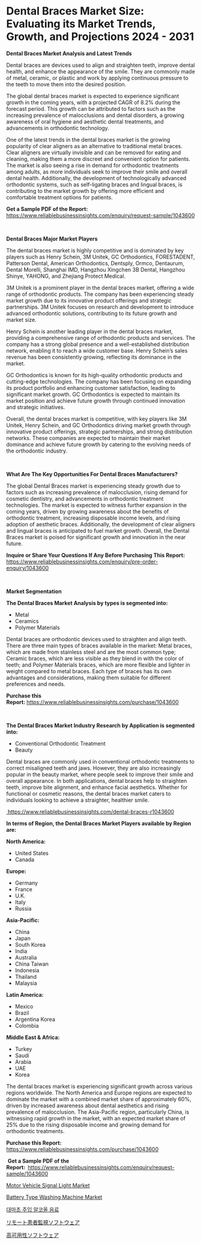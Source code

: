 <p><h1>Dental Braces Market Size: Evaluating its Market Trends, Growth, and Projections 2024 - 2031</h1></p><p><strong>Dental Braces Market Analysis and Latest Trends</strong></p>
<p><p>Dental braces are devices used to align and straighten teeth, improve dental health, and enhance the appearance of the smile. They are commonly made of metal, ceramic, or plastic and work by applying continuous pressure to the teeth to move them into the desired position.</p><p>The global dental braces market is expected to experience significant growth in the coming years, with a projected CAGR of 8.2% during the forecast period. This growth can be attributed to factors such as the increasing prevalence of malocclusions and dental disorders, a growing awareness of oral hygiene and aesthetic dental treatments, and advancements in orthodontic technology.</p><p>One of the latest trends in the dental braces market is the growing popularity of clear aligners as an alternative to traditional metal braces. Clear aligners are virtually invisible and can be removed for eating and cleaning, making them a more discreet and convenient option for patients. The market is also seeing a rise in demand for orthodontic treatments among adults, as more individuals seek to improve their smile and overall dental health. Additionally, the development of technologically advanced orthodontic systems, such as self-ligating braces and lingual braces, is contributing to the market growth by offering more efficient and comfortable treatment options for patients.</p></p>
<p><strong>Get a Sample PDF of the Report:&nbsp;</strong> <a href="https://www.reliablebusinessinsights.com/enquiry/request-sample/1043600">https://www.reliablebusinessinsights.com/enquiry/request-sample/1043600</a></p>
<p>&nbsp;</p>
<p><strong>Dental Braces Major Market Players</strong></p>
<p><p>The dental braces market is highly competitive and is dominated by key players such as Henry Schein, 3M Unitek, GC Orthodontics, FORESTADENT, Patterson Dental, American Orthodontics, Dentsply, Ormco, Dentaurum, Dental Morelli, Shanghai IMD, Hangzhou Xingchen 3B Dental, Hangzhou Shinye, YAHONG, and Zhejiang Protect Medical.</p><p>3M Unitek is a prominent player in the dental braces market, offering a wide range of orthodontic products. The company has been experiencing steady market growth due to its innovative product offerings and strategic partnerships. 3M Unitek focuses on research and development to introduce advanced orthodontic solutions, contributing to its future growth and market size.</p><p>Henry Schein is another leading player in the dental braces market, providing a comprehensive range of orthodontic products and services. The company has a strong global presence and a well-established distribution network, enabling it to reach a wide customer base. Henry Schein’s sales revenue has been consistently growing, reflecting its dominance in the market.</p><p>GC Orthodontics is known for its high-quality orthodontic products and cutting-edge technologies. The company has been focusing on expanding its product portfolio and enhancing customer satisfaction, leading to significant market growth. GC Orthodontics is expected to maintain its market position and achieve future growth through continued innovation and strategic initiatives.</p><p>Overall, the dental braces market is competitive, with key players like 3M Unitek, Henry Schein, and GC Orthodontics driving market growth through innovative product offerings, strategic partnerships, and strong distribution networks. These companies are expected to maintain their market dominance and achieve future growth by catering to the evolving needs of the orthodontic industry.</p></p>
<p>&nbsp;</p>
<p><strong>What Are The Key Opportunities For Dental Braces Manufacturers?</strong></p>
<p><p>The global Dental Braces market is experiencing steady growth due to factors such as increasing prevalence of malocclusion, rising demand for cosmetic dentistry, and advancements in orthodontic treatment technologies. The market is expected to witness further expansion in the coming years, driven by growing awareness about the benefits of orthodontic treatment, increasing disposable income levels, and rising adoption of aesthetic braces. Additionally, the development of clear aligners and lingual braces is anticipated to fuel market growth. Overall, the Dental Braces market is poised for significant growth and innovation in the near future.</p></p>
<p><strong>Inquire or Share Your Questions If Any Before Purchasing This Report:</strong> <a href="https://www.reliablebusinessinsights.com/enquiry/pre-order-enquiry/1043600">https://www.reliablebusinessinsights.com/enquiry/pre-order-enquiry/1043600</a></p>
<p>&nbsp;</p>
<p><strong>Market Segmentation</strong></p>
<p><strong>The Dental Braces Market Analysis by types is segmented into:</strong></p>
<p><ul><li>Metal</li><li>Ceramics</li><li>Polymer Materials</li></ul></p>
<p><p>Dental braces are orthodontic devices used to straighten and align teeth. There are three main types of braces available in the market: Metal braces, which are made from stainless steel and are the most common type; Ceramic braces, which are less visible as they blend in with the color of teeth; and Polymer Materials braces, which are more flexible and lighter in weight compared to metal braces. Each type of braces has its own advantages and considerations, making them suitable for different preferences and needs.</p></p>
<p><strong>Purchase this Report:&nbsp;</strong><a href="https://www.reliablebusinessinsights.com/purchase/1043600">https://www.reliablebusinessinsights.com/purchase/1043600</a></p>
<p>&nbsp;</p>
<p><strong>The Dental Braces Market Industry Research by Application is segmented into:</strong></p>
<p><ul><li>Conventional Orthodontic Treatment</li><li>Beauty</li></ul></p>
<p><p>Dental braces are commonly used in conventional orthodontic treatments to correct misaligned teeth and jaws. However, they are also increasingly popular in the beauty market, where people seek to improve their smile and overall appearance. In both applications, dental braces help to straighten teeth, improve bite alignment, and enhance facial aesthetics. Whether for functional or cosmetic reasons, the dental braces market caters to individuals looking to achieve a straighter, healthier smile.</p></p>
<p><a href="https://www.reliablebusinessinsights.com/dental-braces-r1043600">&nbsp;https://www.reliablebusinessinsights.com/dental-braces-r1043600</a></p>
<p><strong>In terms of Region, the Dental Braces Market Players available by Region are:</strong></p>
<p>
    <p> <strong> North America: </strong>
        <ul>
            <li>United States</li>
            <li>Canada</li>
        </ul>
        </p> 
    <p> <strong> Europe: </strong>
        <ul>
            <li>Germany</li>
            <li>France</li>
            <li>U.K.</li>
            <li>Italy</li>
            <li>Russia</li>
        </ul>
        </p> 
    <p> <strong> Asia-Pacific: </strong>
        <ul>
            <li>China</li>
            <li>Japan</li>
            <li>South Korea</li>
            <li>India</li>
            <li>Australia</li>
            <li>China Taiwan</li>
            <li>Indonesia</li>
            <li>Thailand</li>
            <li>Malaysia</li>
        </ul>
        </p> 
    <p> <strong> Latin America: </strong>
        <ul>
            <li>Mexico</li>
            <li>Brazil</li>
            <li>Argentina Korea</li>
            <li>Colombia</li>
        </ul>
        </p> 
    <p> <strong> Middle East & Africa: </strong>
        <ul>
            <li>Turkey</li>
            <li>Saudi</li>
            <li>Arabia</li>
            <li>UAE</li>
            <li>Korea</li>
        </ul>
    </p>
    </p>
<p><p>The dental braces market is experiencing significant growth across various regions worldwide. The North America and Europe regions are expected to dominate the market with a combined market share of approximately 60%, driven by increased awareness about dental aesthetics and rising prevalence of malocclusion. The Asia-Pacific region, particularly China, is witnessing rapid growth in the market, with an expected market share of 25% due to the rising disposable income and growing demand for orthodontic treatments.</p></p>
<p><strong>Purchase this Report: </strong><a href="https://www.reliablebusinessinsights.com/purchase/1043600">https://www.reliablebusinessinsights.com/purchase/1043600</a></p>
<p>&nbsp;<strong>Get a Sample PDF of the Report:&nbsp;&nbsp;</strong><a href="https://www.reliablebusinessinsights.com/enquiry/request-sample/1043600">https://www.reliablebusinessinsights.com/enquiry/request-sample/1043600</a></p>
<p><strong></strong></p>
<p><p><a href="https://github.com/suitykhatun12/Market-Research-Report-List-1/blob/main/motor-vehicle-signal-light-market.md">Motor Vehicle Signal Light Market</a></p><p><a href="https://github.com/CliffMedina6/Market-Research-Report-List-5/blob/main/battery-type-washing-machine-market.md">Battery Type Washing Machine Market</a></p><p><a href="https://github.com/ConstantinVon/Market-Research-Report-List-1/blob/main/7992686180058.md">대마초 주입 알코올 음료</a></p><p><a href="https://github.com/nxboeu02965442/Market-Research-Report-List-2/blob/main/1453729166890.md">リモート患者監視ソフトウェア</a></p><p><a href="https://github.com/SimeonBode1/Market-Research-Report-List-1/blob/main/1313816166889.md">高可用性ソフトウェア</a></p></p>